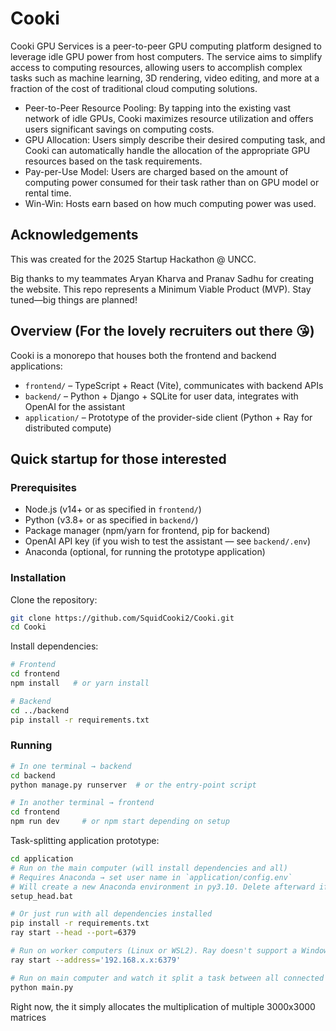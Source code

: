 # Cooki

Cooki GPU Services is a peer-to-peer GPU computing platform designed to leverage idle GPU power from host computers. The service aims to simplify access to computing resources, allowing users to accomplish complex tasks such as machine learning, 3D rendering, video editing, and more at a fraction of the cost of traditional cloud computing solutions.

- Peer-to-Peer Resource Pooling: By tapping into the existing vast network of idle GPUs, Cooki maximizes resource utilization and offers users significant savings on computing costs.
- GPU Allocation: Users simply describe their desired computing task, and Cooki can automatically handle the allocation of the appropriate GPU resources based on the task requirements.
- Pay-per-Use Model: Users are charged based on the amount of computing power consumed for their task rather than on GPU model or rental time.
- Win-Win: Hosts earn based on how much computing power was used.

## Acknowledgements
This was created for the 2025 Startup Hackathon @ UNCC. 

Big thanks to my teammates Aryan Kharva and Pranav Sadhu for creating the website.
This repo represents a Minimum Viable Product (MVP). Stay tuned—big things are planned!

## Overview (For the lovely recruiters out there 😘)
Cooki is a monorepo that houses both the frontend and backend applications:  
- `frontend/` – TypeScript + React (Vite), communicates with backend APIs  
- `backend/` – Python + Django + SQLite for user data, integrates with OpenAI for the assistant  
- `application/` – Prototype of the provider-side client (Python + Ray for distributed compute)

## Quick startup for those interested  

### Prerequisites  
- Node.js (v14+ or as specified in `frontend/`)  
- Python (v3.8+ or as specified in `backend/`)  
- Package manager (npm/yarn for frontend, pip for backend)
- OpenAI API key (if you wish to test the assistant — see `backend/.env`)  
- Anaconda (optional, for running the prototype application)  

### Installation  
Clone the repository:  
```bash
git clone https://github.com/SquidCooki2/Cooki.git
cd Cooki
```

Install dependencies:
```bash
# Frontend
cd frontend
npm install   # or yarn install

# Backend
cd ../backend
pip install -r requirements.txt
```

### Running
```bash
# In one terminal → backend
cd backend
python manage.py runserver  # or the entry-point script

# In another terminal → frontend
cd frontend
npm run dev     # or npm start depending on setup
```

Task-splitting application prototype:
```bash
cd application
# Run on the main computer (will install dependencies and all)
# Requires Anaconda → set user name in `application/config.env`
# Will create a new Anaconda environment in py3.10. Delete afterward if you wish
setup_head.bat

# Or just run with all dependencies installed
pip install -r requirements.txt
ray start --head --port=6379

# Run on worker computers (Linux or WSL2). Ray doesn't support a Windows only cluster
ray start --address='192.168.x.x:6379'

# Run on main computer and watch it split a task between all connected nodes!
python main.py
```
Right now, the it simply allocates the multiplication of multiple 3000x3000 matrices
